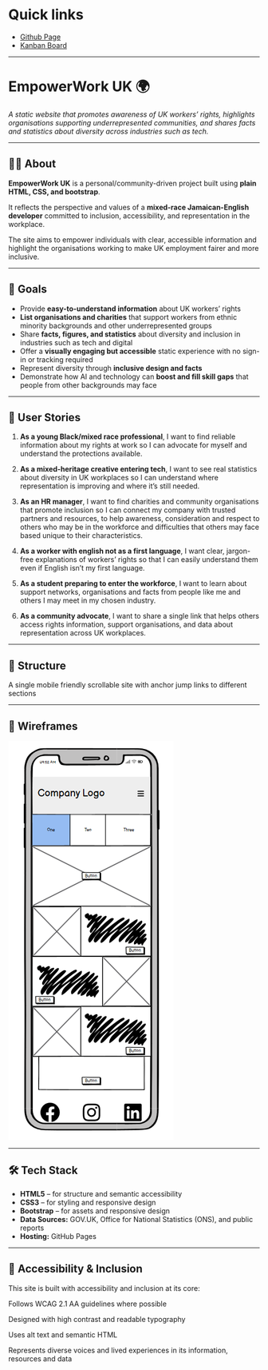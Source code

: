 # Quick links

- [Github Page](https://geoac.github.io/empowerworkuk/) 
- [Kanban Board](https://github.com/users/GEOAC/projects/2/views/1)

---

# EmpowerWork UK 🌍

*A static website that promotes awareness of UK workers’ rights, highlights organisations supporting underrepresented communities, and shares facts and statistics about diversity across industries such as tech.*

---

## ✊🏽 About

**EmpowerWork UK** is a personal/community-driven project built using **plain HTML, CSS, and bootstrap**.  

It reflects the perspective and values of a **mixed-race Jamaican-English developer** committed to inclusion, accessibility, and representation in the workplace.  

The site aims to empower individuals with clear, accessible information and highlight the organisations working to make UK employment fairer and more inclusive.

---

## 🎯 Goals

- Provide **easy-to-understand information** about UK workers’ rights  
- **List organisations and charities** that support workers from ethnic minority backgrounds and other underrepresented groups  
- Share **facts, figures, and statistics** about diversity and inclusion in industries such as tech and digital  
- Offer a **visually engaging but accessible** static experience with no sign-in or tracking required  
- Represent diversity through **inclusive design and facts**
- Demonstrate how AI and technology can **boost and fill skill gaps** that people from other backgrounds may face

---

## 👥 User Stories

1. **As a young Black/mixed race professional**, I want to find reliable information about my rights at work so I can advocate for myself and understand the protections available.  

2. **As a mixed-heritage creative entering tech**, I want to see real statistics about diversity in UK workplaces so I can understand where representation is improving and where it’s still needed.  

3. **As an HR manager**, I want to find charities and community organisations that promote inclusion so I can connect my company with trusted partners and resources, to help awareness, consideration and respect to others who may be in the workforce and difficulties that others may face based unique to their characteristics.

4. **As a worker with english not as a first language**, I want clear, jargon-free explanations of workers’ rights so that I can easily understand them even if English isn’t my first language.  

5. **As a student preparing to enter the workforce**, I want to learn about support networks, organisations and facts from people like me and others I may meet in my chosen industry.  

6. **As a community advocate**, I want to share a single link that helps others access rights information, support organisations, and data about representation across UK workplaces.  

---

## 🧱 Structure

A single mobile friendly scrollable site with anchor jump links to different sections

---

## 📐 Wireframes

![Mobile wireframe](images/wireframe-mobile.PNG)

---

## 🛠️ Tech Stack

- **HTML5** – for structure and semantic accessibility  
- **CSS3** – for styling and responsive design  
- **Bootstrap** – for assets and responsive design  
- **Data Sources:** GOV.UK, Office for National Statistics (ONS), and public reports  
- **Hosting:** GitHub Pages  

---

## 🧠 Accessibility & Inclusion

This site is built with accessibility and inclusion at its core:

Follows WCAG 2.1 AA guidelines where possible

Designed with high contrast and readable typography

Uses alt text and semantic HTML

Represents diverse voices and lived experiences in its information, resources and data
